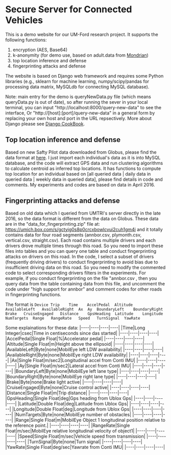 # Secure Server for Connected Vehicles

This is a demo website for our UM-Ford research project. It supports the following functions:
1. encryption (AES, Base64)
2. k-anonymity (for demo use, based on adult.data from [Mondrian](https://github.com/qiyuangong/Mondrian))
3. top location inference and defense 
4. fingerprinting attacks and defense

The website is based on Django web framework and requires some Python libraries (e.g., sklearn for machine learning, numpy/scipy/pandas for processing data matrix, MySQLdb for connecting MySQL database).

Note: main entry for the demo is queryNewData.py file (which means queryData.py is out of date), so after running the sever in your local terminal, you can input "http://localhost:8000/query-new-data" to see the interface, Or "http://[host]:[port]/query-new-data" in a general form by replacing your own host and port in the URL repsectively. More about Django please see [Django CookBook](https://code.djangoproject.com/wiki/CookBook).

## Top location inference and defense
Based on new Safty Pilot data downloaded from Globus, please find the data format at [here](https://github.com/caocscar/ConnectedVehicleDocs/blob/master/BSMdocumentation.md). I just import each individual's data as it is into MySQL database, and the code will extract GPS data and run clustering algorithms to calculate centroid as inferred top locations. It has functions to compute top location for an individual based on [all queried data | daily data in queried data | weekly data in queried data], please find details in code and comments. My experiments and codes are based on data in April 2016.

## Fingerprinting attacks and defense
Based on old data which I queried from UMTRI's server directly in the late 2016, so the data format is different from the data on Globus. These data are in the "data_for_fingerprinting.zip" file at: https://umich.box.com/s/gctyig0s8p0crcxbowlcvui2cuh1gm4i  and it totally contains data for four road segments (annbor.csv, plymonth.csv, vertical.csv, straight.csv). Each road contains multiple drivers and each drivers drove multiple times through this road. So you need to import these files into tables and you can query one table and conduct fingerprinting attacks on drivers on this road. In the code, I select a subset of drivers (frequently driving drivers) to conduct fingerprinting to avoid bias due to insufficient driving data on this road. So you need to modify the commented code to select corresponding drivers filters in the experiments. For example, if you conduct fingerprinting on the file "annbor.csv
, then you query data from the table containing data from this file, and uncomment the code under "high support for annbor" and comment codes for other roads in fingerprinting functions.

The format is 
`Device	Trip	Time	AccelPedal	Altitude	AvailableLeft	AvailableRight	Ax	Ay	BoundaryLeft	BoundaryRight	Brake	CruiseEngaged	Distance	GpsHeading	Latitude	Longitude	NumTargets	Range	RangeRate	Speed	TurnSignal	YawRate`

Some explainations for these data:
|----|----|----|----|
|Time|Long Integer|csec|Time in centiseconds since das started|
|----|----|----|----|
|AccelPedal|Single Float|%|Accelerator pedal|
|----|----|----|----|
|Altitude|Single Float|m|Height above the ellipsoid|
|----|----|----|----|
|AvailableLeft|Byte|none|MobilEye left LDW availability|
|----|----|----|----|
|AvailableRight|Byte|none|MobilEye right LDW availability|
|----|----|----|----|
|Ax|Single Float|m/sec2|Longitudinal accel from Conti IMU|
|----|----|----|----|
|Ay|Single Float|m/sec2|Lateral accel from Conti IMU|
|----|----|----|----|
|BoundaryLeft|Byte|none|MobilEye left lane type|
|----|----|----|----|
|BoundaryRight|Byte|none|MobilEye right lane type|
|----|----|----|----|
|Brake|Byte|none|Brake light active|
|----|----|----|----|
|CruiseEngaged|Byte|none|Cruise control active|
|----|----|----|----|
|Distance|Single Float|m|Trip distance|
|----|----|----|----|
|GpsHeading|Single Float|deg|Gps heading from Ublox Gps|
|----|----|----|----|
|Latitude|Double Float|deg|Latitude from Ublox Gps|
|----|----|----|----|
|Longitude|Double Float|deg|Longitude from Ublox Gps|
|----|----|----|----|
|NumTargets|Byte|none|MobilEye number of obstacles|
|----|----|----|----|
|Range|Single Float|m|MobilEye Object 1 longitudinal position relative to the reference point.|
|----|----|----|----|
|RangeRate|Single Float|m/sec|MobilEye relative longitudinal velocity of object1|
|----|----|----|----|
|Speed|Single Float|m/sec|Vehicle speed from transmission|
|----|----|----|----|
|TurnSignal|Byte|none|Turn signal|
|----|----|----|----|
|YawRate|Single Float|deg/sec|Yawrate from Conti IMU|
|----|----|----|----|
